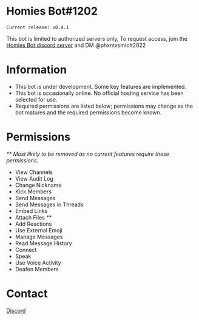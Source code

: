 # Homies Bot#1202

```
Current release: v0.4.1
```

This bot is limited to authorized servers only, To request access, join the [Homies Bot discord server](https://discord.gg/7YbWnNpsU5) and DM @phxntxsmic#2022

# Information

- This bot is under development. Some key features are implemented.
- This bot is occasionally online. No official hosting service has been selected for use.
- Required permissions are listed below; permissions may change as the bot matures and the required permissions become known.

# Permissions

_** Most likely to be removed as no current features require these permissions._

- View Channels
- View Audit Log
- Change Nickname
- Kick Members
- Send Messages
- Send Messages in Threads
- Embed Links 
- Attach Files _**_
- Add Reactions
- Use External Emoji
- Manage Messages
- Read Message History
- Connect
- Speak
- Use Voice Activity
- Deafen Members

# Contact
[Discord](https://discord.gg/7YbWnNpsU5)
